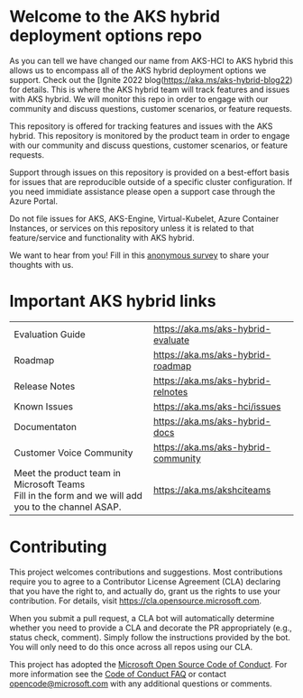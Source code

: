 # Welcome to the AKS hybrid deployment options repo

As you can tell we have changed our name from AKS-HCI to AKS hybrid this allows us to encompass all of the AKS hybrid deployment options we support. Check out the [Ignite 2022 blog\(https://aka.ms/aks-hybrid-blog22) for details.
This is where the AKS hybrid team will track features and issues with AKS hybrid. We will monitor this repo in order to engage with our community and discuss questions, customer scenarios, or feature requests.

This repository is offered for tracking features and issues with the AKS hybrid. This repository is monitored by the product team in order to engage with our community and discuss questions, customer scenarios, or feature requests.

Support through issues on this repository is provided on a best-effort basis for issues that are reproducible outside of a specific cluster configuration. If you need immidiate assistance please open a support case through the Azure Portal.

Do not file issues for AKS, AKS-Engine, Virtual-Kubelet, Azure Container Instances, or services on this repository unless it is related to that feature/service and functionality with AKS hybrid.

We want to hear from you! Fill in this [anonymous survey](https://aka.ms/AKSHCIPreviewSurvey) to share your thoughts with us.

# Important AKS hybrid links
|||
|-----|-----|
|Evaluation Guide|https://aka.ms/aks-hybrid-evaluate|
|Roadmap|https://aka.ms/aks-hybrid-roadmap|
|Release Notes|https://aka.ms/aks-hybrid-relnotes|
|Known Issues|https://aka.ms/aks-hci/issues|
|Documentaton|https://aka.ms/aks-hybrid-docs|
|Customer Voice Community|https://aka.ms/aks-hybrid-community|
|Meet the product team in Microsoft Teams<br>Fill in the form and we will add you to the channel ASAP.|https://aka.ms/akshciteams 

# Contributing

This project welcomes contributions and suggestions.  Most contributions require you to agree to a
Contributor License Agreement (CLA) declaring that you have the right to, and actually do, grant us
the rights to use your contribution. For details, visit https://cla.opensource.microsoft.com.

When you submit a pull request, a CLA bot will automatically determine whether you need to provide
a CLA and decorate the PR appropriately (e.g., status check, comment). Simply follow the instructions
provided by the bot. You will only need to do this once across all repos using our CLA.

This project has adopted the [Microsoft Open Source Code of Conduct](https://opensource.microsoft.com/codeofconduct/).
For more information see the [Code of Conduct FAQ](https://opensource.microsoft.com/codeofconduct/faq/) or
contact [opencode@microsoft.com](mailto:opencode@microsoft.com) with any additional questions or comments.
